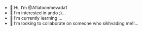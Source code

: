 - 👋 Hi, I’m @Aflatoonmevada1
- 👀 I’m interested in ando ;)...
- 🌱 I’m currently learning ...
- 💞️ I’m looking to collaborate on someone who sikhvading me!!...
<!---
Aflatoonmevada1/Aflatoonmevada1 is a ✨ special ✨ repository because its `README.md` (this file) appears on your GitHub profile.
You can click the Preview link to take a look at your changes.
--->

